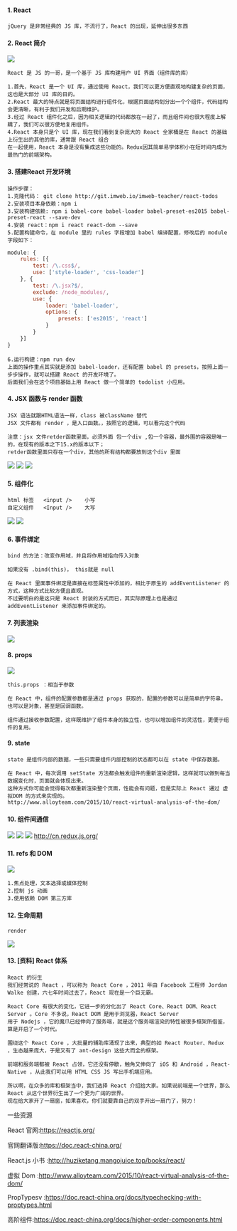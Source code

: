 #### 1.	React
```
jQuery 是非常经典的 JS 库，不流行了，React 的出现，延伸出很多东西

```
#### 2.	React 简介
![](https://raw.githubusercontent.com/lz109896/Web-datum/462720a5fd8bdf835191f9426801252a28508725/React%20%E7%AE%80%E4%BB%8B%20.png)
```
React 是 JS 的一哥，是一个基于 JS 库构建用户 UI 界面（组件库的库）

1.首先，React 是一个 UI 库，通过使用 React，我们可以更方便直观地构建复杂的页面，这也是大部分 UI 库的目的。
2.React 最大的特点就是将页面结构进行组件化，根据页面结构划分出一个个组件，代码结构会更清晰，有利于我们开发和后期维护。
3.经过 React 组件化之后，因为相关逻辑的代码都放在一起了，而且组件间也很大程度上解耦了，我们可以很方便地复用组件。
4.React 本身只是个 UI 库，现在我们看到复杂庞大的 React 全家桶是在 React 的基础上衍生出的其他的库，通常跟 React 组合
在一起使用，React 本身是没有集成这些功能的。Redux因其简单易学体积小在短时间内成为最热门的前端架构。
```
#### 3.	搭建React 开发环境
```
操作步骤：
1.克隆代码： git clone http://git.imweb.io/imweb-teacher/react-todos
2.安装项目本身依赖：npm i
3.安装构建依赖: npm i babel-core babel-loader babel-preset-es2015 babel-preset-react --save-dev
4.安装 react：npm i react react-dom --save
5.配置构建命令，在 module 里的 rules 字段增加 babel 编译配置，修改后的 module 字段如下：
```
```js
module: {
    rules: [{
        test: /\.css$/,
        use: ['style-loader', 'css-loader']
    }, {
        test: /\.jsx?$/,
        exclude: /node_modules/,
        use: {
            loader: 'babel-loader',
            options: {
                presets: ['es2015', 'react']
            }
        }
    }]
}
```
```
6.运行构建：npm run dev
上面的操作重点其实就是添加 babel-loader，还有配置 babel 的 presets，按照上面一步步操作，就可以搭建 React 的开发环境了。
后面我们会在这个项目基础上用 React 做一个简单的 todolist 小应用。
```

#### 4.	JSX 函数与 render 函数
```
JSX 语法就跟HTML语法一样，class 被className 替代
JSX 文件都有 render ，是入口函数。，按照它的逻辑，可以看完这个代码

注意：jsx 文件retder函数里面，必须外面 包一个div ,包一个容器，最外围的容器是唯一的，在现有的版本之下15.x的版本以下；
retder函数里面只存在一个div，其他的所有结构都要放到这个div 里面
```
![](https://raw.githubusercontent.com/lz109896/Web-datum/462720a5fd8bdf835191f9426801252a28508725/JSX%20%E5%87%BD%E6%95%B0%E4%B8%8E%20render%20%E5%87%BD%E6%95%B0%201.png)
![](https://raw.githubusercontent.com/lz109896/Web-datum/462720a5fd8bdf835191f9426801252a28508725/JSX%20%E5%87%BD%E6%95%B0%E4%B8%8E%20render%20%E5%87%BD%E6%95%B0%202.png)
![](https://raw.githubusercontent.com/lz109896/Web-datum/462720a5fd8bdf835191f9426801252a28508725/JSX%20%E5%87%BD%E6%95%B0%E4%B8%8E%20render%20%E5%87%BD%E6%95%B0%203.png)

#### 5.	组件化
```
html 标签   <input />    小写
自定义组件   <Input />    大写
```
![](https://raw.githubusercontent.com/lz109896/Web-datum/462720a5fd8bdf835191f9426801252a28508725/%E7%BB%84%E4%BB%B6%E5%8C%96%201.png)
![](https://raw.githubusercontent.com/lz109896/Web-datum/462720a5fd8bdf835191f9426801252a28508725/%E7%BB%84%E4%BB%B6%E5%8C%96%202.png)

#### 6.	事件绑定
```
bind 的方法：改变作用域，并且将作用域指向传入对象

如果没有 .bind(this)， this就是 null

在 React 里面事件绑定是直接在标签属性中添加的，相比于原生的 addEventListener 的方式，这种方式比较方便且直观。
不过要明白的是这只是 React 封装的方式而已，其实际原理上也是通过 addEventListener 来添加事件绑定的。

```
#### 7.	列表渲染
![](https://raw.githubusercontent.com/lz109896/Web-datum/462720a5fd8bdf835191f9426801252a28508725/%E5%88%97%E8%A1%A8%E6%B8%B2%E6%9F%93%201.png)


#### 8.	props
![](https://raw.githubusercontent.com/lz109896/Web-datum/462720a5fd8bdf835191f9426801252a28508725/props%201.png)
```
this.props ：相当于参数

在 React 中，组件的配置参数都是通过 props 获取的，配置的参数可以是简单的字符串，也可以是对象，甚至是回调函数。

组件通过接收参数配置，这样既维护了组件本身的独立性，也可以增加组件的灵活性，更便于组件的复用。

```
#### 9.	state
```
state 是组件内部的数据，一些只需要组件内部控制的状态都可以在 state 中保存数据。

在 React 中，每次调用 setState 方法都会触发组件的重新渲染逻辑，这样就可以做到每当数据变化时，页面就会体现出来。
这种方式你可能会觉得每次都重新渲染整个页面，性能会有问题，但是实际上 React 通过 虚拟DOM 的方式来实现的。
http://www.alloyteam.com/2015/10/react-virtual-analysis-of-the-dom/
```
#### 10.	组件间通信
![](https://raw.githubusercontent.com/lz109896/Web-datum/462720a5fd8bdf835191f9426801252a28508725/%E7%BB%84%E4%BB%B6%E9%97%B4%E9%80%9A%E4%BF%A1%201.png)
![](https://raw.githubusercontent.com/lz109896/Web-datum/462720a5fd8bdf835191f9426801252a28508725/%E7%BB%84%E4%BB%B6%E9%97%B4%E9%80%9A%E4%BF%A1%202.png)
![](https://raw.githubusercontent.com/lz109896/Web-datum/462720a5fd8bdf835191f9426801252a28508725/%E7%BB%84%E4%BB%B6%E9%97%B4%E9%80%9A%E4%BF%A1%203.png)
http://cn.redux.js.org/
#### 11.	refs 和 DOM
![](https://raw.githubusercontent.com/lz109896/Web-datum/462720a5fd8bdf835191f9426801252a28508725/refs%20%E5%92%8C%20DOM%201.png)
```
1.焦点处理，文本选择或媒体控制
2.控制 js 动画
3.使用依赖 DOM 第三方库

```
#### 12.	生命周期
```
render
```
![](https://raw.githubusercontent.com/lz109896/Web-datum/462720a5fd8bdf835191f9426801252a28508725/%E7%94%9F%E5%91%BD%E5%91%A8%E6%9C%9F%201.png)


#### 13.	 [资料] React 体系
```
React 的衍生
我们经常说的 React ，可以称为 React Core ，2011 年由 Facebook 工程师 Jordan Walke 创建，六七年时间过去了，React 现在是一个巨无霸。

React Core 有很大的变化，它进一步的分化出了 React Core、React DOM、React Server 。Core 不多说，React DOM 是用于浏览器，React Server
用于 Nodejs ，它的魔爪已经伸向了服务端，就是这个服务端渲染的特性被很多框架所借鉴，算是开启了一个时代。

围绕这个 React Core ，大批量的辅助库涌现了出来，典型的如 React Router、Redux ，生态越来庞大，于是又有了 ant-design 这些大而全的框架。

前端和服务端都被 React 占领，它还没有停歇，触角又伸向了 iOS 和 Android ，React-Native ，从此我们可以用 HTML CSS JS 写出手机端应用。

所以啊，在众多的库和框架当中，我们选择 React 介绍给大家。如果说前端是一个世界，那么 React 从这个世界衍生出了一个更为广阔的世界。
现在给大家开了一扇窗，如果喜欢，你们就要靠自己的双手开出一扇门了，努力！
```
一些资源

React 官网:https://reactjs.org/

官网翻译版:https://doc.react-china.org/

React.js 小书 :http://huziketang.mangojuice.top/books/react/

虚拟 Dom :http://www.alloyteam.com/2015/10/react-virtual-analysis-of-the-dom/

PropTypesv :https://doc.react-china.org/docs/typechecking-with-proptypes.html

高阶组件:https://doc.react-china.org/docs/higher-order-components.html



